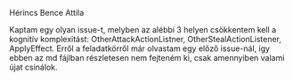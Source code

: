 Hérincs Bence Attila

Kaptam egy olyan issue-t, melyben az alébbi 3 helyen csökkentem kell a kognitív komplexitást: OtherAttackActionListner, OtherStealActionListener, ApplyEffect. Erről a feladatkörről már olvastam egy előző issue-nál, így ebben az md fájlban részletesen nem fejteném ki, csak amennyiben valami újat csinálok.